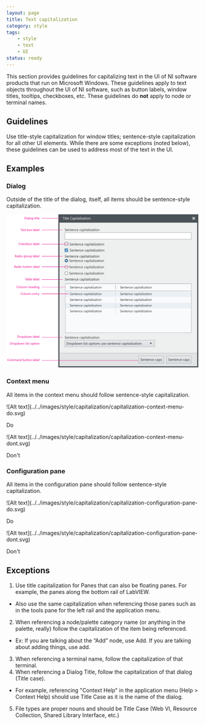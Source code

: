```yaml
---
layout: page
title: Text capitalization
category: style
tags:
    - style
    - text
    - UI
status: ready
---
```

This section provides guidelines for capitalizing text in the UI of NI software products that run on Microsoft Windows. These guidelines apply to text objects throughout the UI of NI software, such as button labels, window titles, tooltips, checkboxes, etc. These guidelines do **not** apply to node or terminal names.

## Guidelines

Use title-style capitalization for window titles; sentence-style capitalization for all other UI elements. While there are some exceptions (noted below), these guidelines can be used to address most of the text in the UI.

## Examples

### Dialog
Outside of the title of the dialog, itself, all items should be sentence-style capitalization.

![Alt text](../../images/style/capitalization/capitalization-dialog-example.svg) 

### Context menu
All items in the context menu should follow sentence-style
capitalization.  

<div class="do" markdown="1">
![Alt text](../../images/style/capitalization/capitalization-context-menu-do.svg)  

Do
</div>
<div class="dont" markdown="1">
![Alt text](../../images/style/capitalization/capitalization-context-menu-dont.svg)  

Don't
</div>


### Configuration pane
All items in the configuration pane should follow sentence-style
capitalization.

<div class="do" markdown="1">
![Alt text](../../images/style/capitalization/capitalization-configuration-pane-do.svg)  

Do
</div>
<div class="dont" markdown="1">
![Alt text](../../images/style/capitalization/capitalization-configuration-pane-dont.svg)  

Don't
</div>

## Exceptions

1. Use title capitalization for Panes that can also be floating panes. For example, the panes along the bottom rail of LabVIEW.
  * Also use the same capitalization when referencing those panes such as in the tools pane for the left rail and the application menu.
2. When referencing a node/palette category name (or anything in the palette, really) follow the capitalization of the item being referenced.
 * Ex: If you are talking about the “Add” node, use Add. If you are talking about adding things, use add.
3. When referencing a terminal name, follow the capitalization of that terminal.
4. When referencing a Dialog Title, follow the capitalization of that dialog (Title case).
  * For example, referencing "Context Help" in the application menu (Help > Context Help) should use Title Case as it is the name of the dialog.
5.	File types are proper nouns and should be Title Case (Web VI, Resource Collection, Shared Library Interface, etc.)